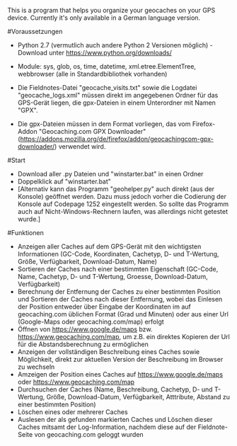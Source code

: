 ﻿This is a program that helps you organize your geocaches on your GPS device. Currently it's only available in a German language version.


#Voraussetzungen
* Python 2.7 (vermutlich auch andere Python 2 Versionen möglich) - Download unter https://www.python.org/downloads/
* Module: sys, glob, os, time, datetime, xml.etree.ElementTree, webbrowser (alle in Standardbibliothek vorhanden)

* Die Fieldnotes-Datei "geocache_visits.txt" sowie die Logdatei "geocache_logs.xml" müssen direkt im angegebenen Ordner für das GPS-Gerät liegen, die gpx-Dateien in einem Unterordner mit Namen "GPX".
* Die gpx-Dateien müssen in dem Format vorliegen, das vom Firefox-Addon "Geocaching.com GPX Downloader" (https://addons.mozilla.org/de/firefox/addon/geocachingcom-gpx-downloader/) verwendet wird.


#Start
* Download aller .py Dateien und "winstarter.bat" in einen Ordner
* Doppelklick auf "winstarter.bat"
* [Alternativ kann das Programm "geohelper.py" auch direkt (aus der Konsole) geöffnet werden. Dazu muss jedoch vorher die Codierung der Konsole auf Codepage 1252 eingestellt werden.
So sollte das Programm auch auf Nicht-Windows-Rechnern laufen, was allerdings nicht getestet wurde.]


#Funktionen
* Anzeigen aller Caches auf dem GPS-Gerät mit den wichtigsten Informationen (GC-Code, Koordinaten, Cachetyp, D- und T-Wertung, Größe, Verfügbarkeit, Download-Datum, Name) 
* Sortieren der Caches nach einer bestimmten Eigenschaft (GC-Code, Name, Cachetyp, D- und T-Wertung, Groesse, Download-Datum, Verfügbarkeit)
* Berechnung der Entfernung der Caches zu einer bestimmten Position und Sortieren der Caches nach dieser Entfernung, 
wobei das Einlesen der Position entweder über Eingabe der Koordinaten im auf geocaching.com üblichen Format (Grad und Minuten) oder aus einer Url (Google-Maps oder geocaching.com/map) erfolgt
* Öffnen von https://www.google.de/maps bzw. https://www.geocaching.com/map, um z.B. ein direktes Kopieren der Url für die Abstandsberechnung zu ermöglichen 
* Anzeigen der vollständigen Beschreibung eines Caches sowie Möglichkeit, direkt zur aktuellen Version der Beschreibung im Browser zu wechseln
* Amzeigen der Position eines Caches auf https://www.google.de/maps oder https://www.geocaching.com/map
* Durchsuchen der Caches (Name, Beschreibung, Cachetyp, D- und T-Wertung, Größe, Download-Datum, Verfügbarkeit, Atttribute, Abstand zu einer bestimmten Position)
* Löschen eines oder mehrerer Caches
* Auslesen der als gefunden markierten Caches und Löschen dieser Caches mitsamt der Log-Information, nachdem diese auf der Fieldnote-Seite von geocaching.com geloggt wurden





